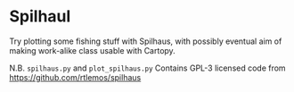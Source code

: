 # Spilhaul

Try plotting some fishing stuff with Spilhaus, with possibly eventual aim
of making work-alike class usable with Cartopy.

N.B. `spilhaus.py` and `plot_spilhaus.py` Contains GPL-3 licensed code from https://github.com/rtlemos/spilhaus